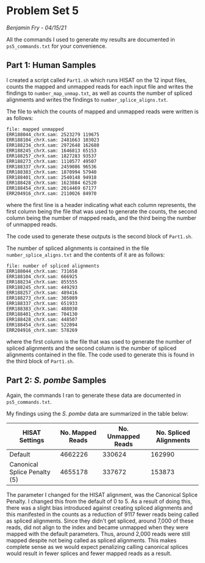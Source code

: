 # Problem Set 5

*Benjamin Fry - 04/15/21*

All the commands I used to generate my results are documented in `ps5_commands.txt` for your convenience.

## Part 1: Human Samples

I created a script called `Part1.sh` which runs HISAT on the 12 input files, counts the mapped and unmapped reads for each input file and writes the findings to `number_map_unmap.txt`, as well as counts the number of spliced alignments and writes the findings to `number_splice_aligns.txt`. 

The file to which the counts of mapped and unmapped reads were written is as follows:

```
file: mapped unmapped
ERR188044_chrX.sam: 2523279 119675
ERR188104_chrX.sam: 2481663 103023
ERR188234_chrX.sam: 2972648 162680
ERR188245_chrX.sam: 1646813 65153
ERR188257_chrX.sam: 1827283 93537
ERR188273_chrX.sam: 1110577 49507
ERR188337_chrX.sam: 2459086 96536
ERR188383_chrX.sam: 1870994 57940
ERR188401_chrX.sam: 2540148 94918
ERR188428_chrX.sam: 1623884 62520
ERR188454_chrX.sam: 2014469 67177
ERR204916_chrX.sam: 2110026 84970
```

where the first line is a header indicating what each column represents, the first column being the file that was used to generate the counts, the second column being the number of mapped reads, and the third being the number of unmapped reads. 

The code used to generate these outputs is the second block of `Part1.sh`.

The number of spliced alignments is contained in the file `number_splice_aligns.txt` and the contents of it are as follows:

```
file: number of spliced alignments
ERR188044_chrX.sam: 731658
ERR188104_chrX.sam: 666925
ERR188234_chrX.sam: 855555
ERR188245_chrX.sam: 449293
ERR188257_chrX.sam: 489416
ERR188273_chrX.sam: 305089
ERR188337_chrX.sam: 651933
ERR188383_chrX.sam: 488030
ERR188401_chrX.sam: 704130
ERR188428_chrX.sam: 448507
ERR188454_chrX.sam: 522094
ERR204916_chrX.sam: 578269
```

where the first column is the file that was used to generate the number of spliced alignments and the second column is the number of spliced alignments contained in the file. The code used to generate this is found in the third block of `Part1.sh`.

## Part 2: *S. pombe* Samples

Again, the commands I ran to generate these data are documented in `ps5_commands.txt`. 

My findings using the *S. pombe* data are summarized in the table below:

| HISAT Settings               | No. Mapped Reads | No. Unmapped Reads | No. Spliced Alignments |
| ---------------------------- | ---------------- | ------------------ | ---------------------- |
| Default                      | 4662226          | 330624             | 162990                 |
| Canonical Splice Penalty (5) | 4655178          | 337672             | 153873                 |



The parameter I changed for the HISAT alignment, was the Canonical Splice Penalty. I changed this from the default of 0 to 5. As a result of doing this, there was a slight bias introduced against creating spliced alignments and this manifested in the counts as a reduction of 9117 fewer reads being called as spliced alignments.  Since they didn't get spliced, around 7,000 of these reads, did not align to the index and became unmapped when they were mapped with the default parameters. Thus, around 2,000 reads were still mapped despite not being called as spliced alignments. This makes complete sense as we would expect penalizing calling canonical splices would result in fewer splices and fewer mapped reads as a result.